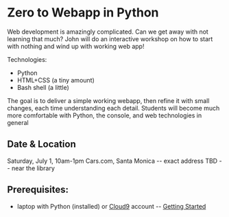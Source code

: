 # Zero to Webapp in Python

Web development is amazingly complicated. Can we get away with not learning that much?  John will do an interactive workshop on how to start with nothing and wind up with working web app!

Technologies:
* Python
* HTML+CSS (a tiny amount)
* Bash shell (a little)

The goal is to deliver a simple working webapp, then refine it with small changes, each time understanding each detail. Students will become much more comfortable with Python, the console, and web technologies in general

## Date & Location

Saturday, July 1, 10am-1pm
Cars.com, Santa Monica -- exact address TBD -- near the library

## Prerequisites:

* laptop with Python (installed) or [Cloud9](cloud9.io) account -- [Getting Started](https://www.youtube.com/watch?v=olUjFDKRDYo)

